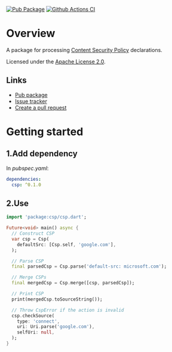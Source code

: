 [![Pub Package](https://img.shields.io/pub/v/csp.svg)](https://pub.dartlang.org/packages/csp)
[![Github Actions CI](https://github.com/dint-dev/csp/workflows/Dart%20CI/badge.svg)](https://github.com/dint-dev/csp/actions?query=workflow%3A%22Dart+CI%22)

# Overview

A package for processing [Content Security Policy](https://developer.mozilla.org/en-US/docs/Web/HTTP/Headers/Content-Security-Policy)
declarations.

Licensed under the [Apache License 2.0](LICENSE).

## Links
  * [Pub package](https://pub.dev/packages/csp)
  * [Issue tracker](https://github.com/dint-dev/csp/issues)
  * [Create a pull request](https://github.com/dint-dev/csp/pull/new/master)

# Getting started
## 1.Add dependency
In _pubspec.yaml_:
```yaml
dependencies:
  csp: ^0.1.0
```

## 2.Use
```dart
import 'package:csp/csp.dart';

Future<void> main() async {
  // Construct CSP
  var csp = Csp(
    defaultSrc: [Csp.self, 'google.com'],
  );

  // Parse CSP
  final parsedCsp = Csp.parse('default-src: microsoft.com');

  // Merge CSPs
  final mergedCsp = Csp.merge([csp, parsedCsp]);

  // Print CSP
  print(mergedCsp.toSourceString());

  // Throw CspError if the action is invalid
  csp.checkSource(
    type: 'connect',
    uri: Uri.parse('google.com'),
    selfUri: null,
  );
}
```
